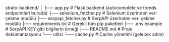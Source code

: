 strato-backend/
│
├── app.py                  # Flask backend (autocomplete ve trends endpointleri burada)
├── selenium_fetcher.py     # Selenium üzerinden veri çekme modülü
├── serpapi_fetcher.py      # SerpAPI üzerinden veri çekme modülü
├── requirements.txt        # Gerekli tüm pip paketleri
├── .env.example            # SerpAPI KEY gibi bilgilerin örneği
├── README.md               # Proje dokümantasyonu
└── utils/
    └── cache.py            # Cache yönetimi (gelecek adım)
